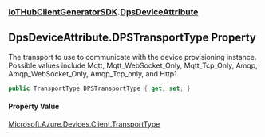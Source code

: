 ### [IoTHubClientGeneratorSDK](IoTHubClientGeneratorSDK.md 'IoTHubClientGeneratorSDK').[DpsDeviceAttribute](IoTHubClientGeneratorSDK.DpsDeviceAttribute.md 'IoTHubClientGeneratorSDK.DpsDeviceAttribute')

## DpsDeviceAttribute.DPSTransportType Property

The transport to use to communicate with the device provisioning instance. Possible values include Mqtt, Mqtt_WebSocket_Only, Mqtt_Tcp_Only, Amqp, Amqp_WebSocket_Only, Amqp_Tcp_only, and Http1

```csharp
public TransportType DPSTransportType { get; set; }
```

#### Property Value
[Microsoft.Azure.Devices.Client.TransportType](https://docs.microsoft.com/en-us/dotnet/api/Microsoft.Azure.Devices.Client.TransportType 'Microsoft.Azure.Devices.Client.TransportType')